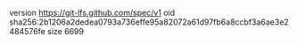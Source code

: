 version https://git-lfs.github.com/spec/v1
oid sha256:2b1206a2dedea0793a736effe95a82072a61d97fb6a8ccbf3a6ae3e2484576fe
size 6699
